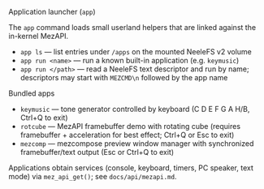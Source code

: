 Application launcher (`app`)

The `app` command loads small userland helpers that are linked against the in-kernel MezAPI.

- `app ls` — list entries under `/apps` on the mounted NeeleFS v2 volume
- `app run <name>` — run a known built-in application (e.g. `keymusic`)
- `app run </path>` — read a NeeleFS text descriptor and run by name; descriptors may start with `MEZCMD\n` followed by the app name

Bundled apps
- `keymusic` — tone generator controlled by keyboard (C D E F G A H/B, Ctrl+Q to exit)
- `rotcube` — MezAPI framebuffer demo with rotating cube (requires framebuffer + acceleration for best effect; Ctrl+Q or Esc to exit)
- `mezcomp` — mezcompose preview window manager with synchronized framebuffer/text output (Esc or Ctrl+Q to exit)

Applications obtain services (console, keyboard, timers, PC speaker, text mode) via `mez_api_get()`; see `docs/api/mezapi.md`.
